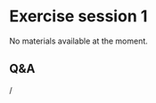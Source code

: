 # Exercise session 1

No materials available at the moment.

<!--
-   Exercise materials in 
    `/project/project_465000644/exercises/HPE/day1/ProgrammingModels` for the lifetime of 
    the project and only for project members.

    See `/project/project_465000644/exercises/HPE/day1/ProgrammingModelExamples_SLURM.pdf`

-   Permanent archive on LUMI:

    -   Exercise notes in `/appl/local/training/4day-20231003/files/LUMI-4day-20231003-Exercises_HPE.pdf`

    -   Exercises as bizp2-compressed tar file in
        `/appl/local/training/4day-20231003/files/LUMI-4day-20231003-Exercises_HPE.tar.bz2`

    -   Exercises as uncompressed tar file in
        `/appl/local/training/4day-20231003/files/LUMI-4day-20231003-Exercises_HPE.tar`
-->

## Q&A

/
